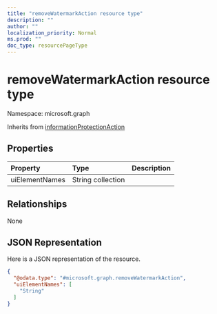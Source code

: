 ```yaml
---
title: "removeWatermarkAction resource type"
description: ""
author: ""
localization_priority: Normal
ms.prod: ""
doc_type: resourcePageType
---
```


# removeWatermarkAction resource type


Namespace: microsoft.graph




Inherits from [informationProtectionAction](../resources/informationprotectionaction.md)

## Properties
|Property|Type|Description|
|:---|:---|:---|
|uiElementNames|String collection||

## Relationships
None

## JSON Representation
Here is a JSON representation of the resource.
<!-- {
  "blockType": "resource",
  "@odata.type": "microsoft.graph.removeWatermarkAction"
}
-->
``` json
{
  "@odata.type": "#microsoft.graph.removeWatermarkAction",
  "uiElementNames": [
    "String"
  ]
}
```

